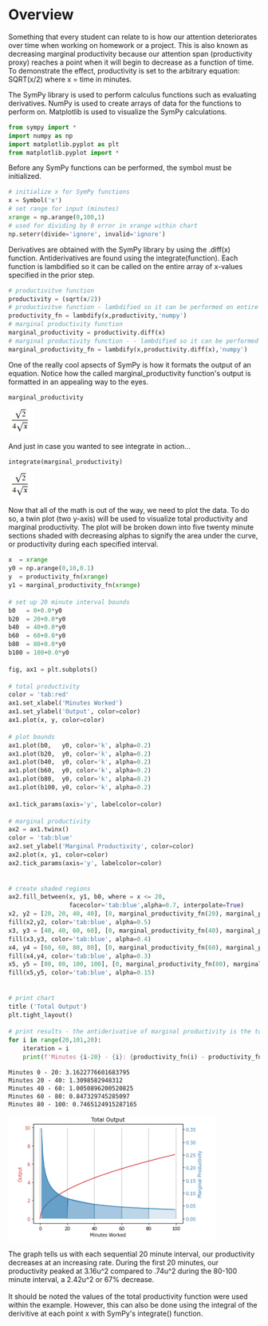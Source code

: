 # Overview
Something that every student can relate to is how our attention deteriorates over time when working on homework or a project. This is also known as decreasing marginal productivity because our attention span (productivity proxy) reaches a point when it will begin to decrease as a function of time. To demonstrate the effect, productivity is set to the arbitrary equation: SQRT(x/2) where x = time in minutes.

The SymPy library is used to perform calculus functions such as evaluating derivatives. NumPy is used to create arrays of data for the functions to perform on. Matplotlib is used to visualize the SymPy calculations.


```python
from sympy import *
import numpy as np
import matplotlib.pyplot as plt
from matplotlib.pyplot import *
```

Before any SymPy functions can be performed, the symbol must be initialized.


```python
# initialize x for SymPy functions
x = Symbol('x')
# set range for input (minutes)
xrange = np.arange(0,100,1)
# used for dividing by 0 error in xrange within chart
np.seterr(divide='ignore', invalid='ignore')
```



Derivatives are obtained with the SymPy library by using the .diff(x) function. Antiderivatives are found using the integrate(function). Each function is lambdified so it can be called on the entire array of x-values specified in the prior step.


```python
# productivitve function 
productivity = (sqrt(x/2))
# productivitve function - lambdified so it can be performed on entire array
productivity_fn = lambdify(x,productivity,'numpy')
# marginal productivity function
marginal_productivity = productivity.diff(x)
# marginal productivity function - - lambdified so it can be performed on entire array
marginal_productivity_fn = lambdify(x,productivity.diff(x),'numpy')
```

One of the really cool apsects of SymPy is how it formats the output of an equation. Notice how the called marginal_productivity function's output is formatted in an appealing way to the eyes. 


```python
marginal_productivity
```

![alt text](https://github.com/mattlibonati/Data-Analysis/blob/master/Quantitative%20Methods/Images/sympy_marginal_productivity.PNG)



And just in case you wanted to see integrate in action...


```python
integrate(marginal_productivity)
```

![alt text](https://github.com/mattlibonati/Data-Analysis/blob/master/Quantitative%20Methods/Images/sympy_marginal_productivity.PNG)


Now that all of the math is out of the way, we need to plot the data. To do so, a twin plot (two y-axis) will be used to visualize total productivity and marginal productivity. The plot will be broken down into five twenty minute sections shaded with decreasing alphas to signify the area under the curve, or productivity during each specified interval. 


```python
x  = xrange 
y0 = np.arange(0,10,0.1)
y  = productivity_fn(xrange)
y1 = marginal_productivity_fn(xrange)

# set up 20 minute interval bounds
b0   = 0+0.0*y0
b20  = 20+0.0*y0
b40  = 40+0.0*y0
b60  = 60+0.0*y0
b80  = 80+0.0*y0
b100 = 100+0.0*y0

fig, ax1 = plt.subplots()

# total productivity 
color = 'tab:red'
ax1.set_xlabel('Minutes Worked')
ax1.set_ylabel('Output', color=color)
ax1.plot(x, y, color=color)

# plot bounds 
ax1.plot(b0,   y0, color='k', alpha=0.2)
ax1.plot(b20,  y0, color='k', alpha=0.2)
ax1.plot(b40,  y0, color='k', alpha=0.2)
ax1.plot(b60,  y0, color='k', alpha=0.2)
ax1.plot(b80,  y0, color='k', alpha=0.2)
ax1.plot(b100, y0, color='k', alpha=0.2)

ax1.tick_params(axis='y', labelcolor=color)

# marginal productivity
ax2 = ax1.twinx()  
color = 'tab:blue'
ax2.set_ylabel('Marginal Productivity', color=color)  
ax2.plot(x, y1, color=color)
ax2.tick_params(axis='y', labelcolor=color)


# create shaded regions
ax2.fill_between(x, y1, b0, where = x <= 20,
                 facecolor='tab:blue',alpha=0.7, interpolate=True)
x2, y2 = [20, 20, 40, 40], [0, marginal_productivity_fn(20), marginal_productivity_fn(40), 0]
fill(x2,y2, color='tab:blue', alpha=0.5)
x3, y3 = [40, 40, 60, 60], [0, marginal_productivity_fn(40), marginal_productivity_fn(60), 0]
fill(x3,y3, color='tab:blue', alpha=0.4)
x4, y4 = [60, 60, 80, 80], [0, marginal_productivity_fn(60), marginal_productivity_fn(80), 0]
fill(x4,y4, color='tab:blue', alpha=0.3)
x5, y5 = [80, 80, 100, 100], [0, marginal_productivity_fn(80), marginal_productivity_fn(100), 0]
fill(x5,y5, color='tab:blue', alpha=0.15)


# print chart
title ('Total Output') 
plt.tight_layout()

# print results - the antiderivative of marginal productivity is the total productivity function
for i in range(20,101,20):
    iteration = i
    print(f'Minutes {i-20} - {i}: {productivity_fn(i) - productivity_fn(i-20)}')
```

    Minutes 0 - 20: 3.1622776601683795
    Minutes 20 - 40: 1.3098582948312
    Minutes 40 - 60: 1.0050896200520825
    Minutes 60 - 80: 0.847329745285097
    Minutes 80 - 100: 0.7465124915287165
    

![alt text](https://github.com/mattlibonati/Data-Analysis/blob/master/Quantitative%20Methods/Images/integral_calc_matplotlib_output.PNG)



The graph tells us with each sequential 20 minute interval, our productivity decreases at an increasing rate. During the first 20 minutes, our productivity peaked at 3.16u^2 compared to .74u^2 during the 80-100 minute interval, a 2.42u^2 or 67% decrease.
<br><br> It should be noted the values of the total productivity function were used within the example. However, this can also be done using the integral of the derivitive at each point x with SymPy's integrate() function. 
